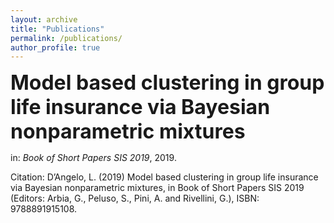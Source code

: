 ```yaml
---
layout: archive
title: "Publications"
permalink: /publications/
author_profile: true
---
```

<style type="text/css">
    a {text-decoration: none;}
    a:hover {text-decoration: underline;}
</style>

[<font size="6"><b>Model based clustering in group life insurance via Bayesian nonparametric mixtures</b></font>](https://laura-dangelo.github.io/publication/Model_based_clustering)

in: <i>Book of Short Papers SIS 2019</i>, 2019.

Citation: D’Angelo, L. (2019) Model based clustering in group life insurance via Bayesian nonparametric mixtures, in Book of Short Papers SIS 2019 (Editors: Arbia, G., Peluso, S., Pini, A. and Rivellini, G.), ISBN: 9788891915108.

